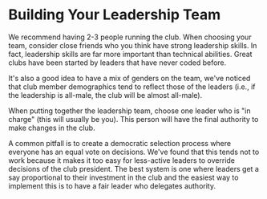 # Building Your Leadership Team

We recommend having 2-3 people running the club. When choosing your team, consider close friends who you think have strong leadership skills. In fact, leadership skills are far more important than technical abilities. Great clubs have been started by leaders that have never coded before.

It's also a good idea to have a mix of genders on the team, we've noticed that club member demographics tend to reflect those of the leaders (i.e., if the leadership is all-male, the club will be almost all-male).

When putting together the leadership team, choose one leader who is "in charge" (this will usually be you). This person will have the final authority to make changes in the club.

A common pitfall is to create a democratic selection process where everyone has an equal vote on decisions. We've found that this tends not to work because it makes it too easy for less-active leaders to override decisions of the club president. The best system is one where leaders get a say proportional to their investment in the club and the easiest way to implement this is to have a fair leader who delegates authority.
